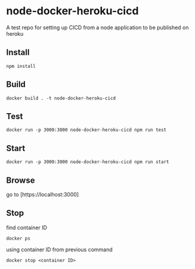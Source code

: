 # node-docker-heroku-cicd

A test repo for setting up CICD from a node application to be published on heroku

## Install

``` shell script
npm install
```

## Build

``` shell script
docker build . -t node-docker-heroku-cicd
```

## Test

``` shell script
docker run -p 3000:3000 node-docker-heroku-cicd npm run test  
```

## Start

``` shell script
docker run -p 3000:3000 node-docker-heroku-cicd npm run start
```

## Browse

go to [https://localhost:3000]

## Stop

find container ID

``` shell script
docker ps
```

using container ID from previous command

``` shell script
docker stop <container ID>
```